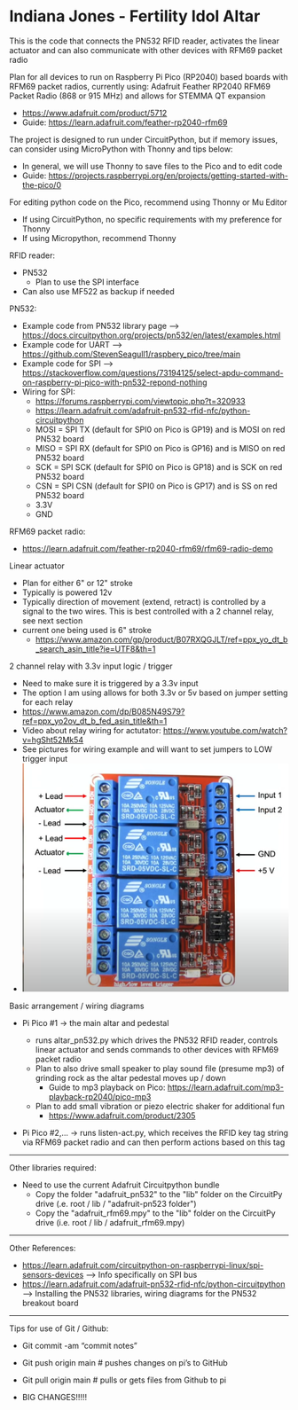 # Indiana Jones - Fertility Idol Altar
This is the code that connects the PN532 RFID reader, activates the linear actuator and can also communicate with other devices with RFM69 packet radio

Plan for all devices to run on Raspberry Pi Pico (RP2040) based boards with RFM69 packet radios, currently using:
Adafruit Feather RP2040 RFM69 Packet Radio (868 or 915 MHz) and allows for STEMMA QT expansion
- https://www.adafruit.com/product/5712
- Guide: https://learn.adafruit.com/feather-rp2040-rfm69

The project is designed to run under CircuitPython, but if memory issues, can consider using MicroPython with Thonny and tips below:
- In general, we will use Thonny to save files to the Pico and to edit code
- Guide: https://projects.raspberrypi.org/en/projects/getting-started-with-the-pico/0

For editing python code on the Pico, recommend using Thonny or Mu Editor
- If using CircuitPython, no specific requirements with my preference for Thonny
- If using Micropython, recommend Thonny

RFID reader:
- PN532
  - Plan to use the SPI interface
- Can also use MF522 as backup if needed

PN532:
  - Example code from PN532 library page
    --> https://docs.circuitpython.org/projects/pn532/en/latest/examples.html
  - Example code for UART
    --> https://github.com/StevenSeagull1/raspbery_pico/tree/main
  - Example code for SPI
    --> https://stackoverflow.com/questions/73194125/select-apdu-command-on-raspberry-pi-pico-with-pn532-repond-nothing
  - Wiring for SPI:
    - https://forums.raspberrypi.com/viewtopic.php?t=320933
    - https://learn.adafruit.com/adafruit-pn532-rfid-nfc/python-circuitpython
    - MOSI = SPI TX (default for SPI0 on Pico is GP19) and is MOSI on red PN532 board
    - MISO = SPI RX (default for SPI0 on Pico is GP16) and is MISO on red PN532 board
    - SCK = SPI SCK (default for SPI0 on Pico is GP18) and is SCK on red PN532 board
    - CSN = SPI CSN (default for SPI0 on Pico is GP17) and is SS on red PN532 board
    - 3.3V
    - GND

RFM69 packet radio:
- https://learn.adafruit.com/feather-rp2040-rfm69/rfm69-radio-demo

Linear actuator
- Plan for either 6" or 12" stroke
- Typically is powered 12v
- Typically direction of movement (extend, retract) is controlled by a signal to the two wires.  This is best controlled with a 2 channel relay, see next section
- current one being used is 6" stroke
  - https://www.amazon.com/gp/product/B07RXQGJLT/ref=ppx_yo_dt_b_search_asin_title?ie=UTF8&th=1

2 channel relay with 3.3v input logic / trigger
- Need to make sure it is triggered by a 3.3v input
- The option I am using allows for both 3.3v or 5v based on jumper setting for each relay
- https://www.amazon.com/dp/B085N49S79?ref=ppx_yo2ov_dt_b_fed_asin_title&th=1
- Video about relay wiring for actutator: https://www.youtube.com/watch?v=hgSht52Mk54
- See pictures for wiring example and will want to set jumpers to LOW trigger input
- ![wiring](/assets/another-relay-wiring-diagram.png)

Basic arrangement / wiring diagrams
- Pi Pico #1 -> the main altar and pedestal
  - runs altar_pn532.py which drives the PN532 RFID reader, controls linear actuator and sends commands to other devices with RFM69 packet radio
  - Plan to also drive small speaker to play sound file (presume mp3) of grinding rock as the altar pedestal moves up / down
    - Guide to mp3 playback on Pico: https://learn.adafruit.com/mp3-playback-rp2040/pico-mp3
  - Plan to add small vibration or piezo electric shaker for additional fun
    - https://www.adafruit.com/product/2305

- Pi Pico #2,... -> runs listen-act.py, which receives the RFID key tag string via RFM69 packet radio and can then perform actions based on this tag

-------------------------------------

Other libraries required:
- Need to use the current Adafruit Circuitpython bundle
  - Copy the folder "adafruit_pn532" to the "lib" folder on the CircuitPy drive  (.e. root / lib / "adafruit-pn523 folder")
  - Copy the "adafruit_rfm69.mpy" to the "lib" folder on the CircuitPy drive (i.e. root / lib / adafruit_rfm69.mpy)

---

  Other References:
  - https://learn.adafruit.com/circuitpython-on-raspberrypi-linux/spi-sensors-devices
    --> Info specifically on SPI bus
  - https://learn.adafruit.com/adafruit-pn532-rfid-nfc/python-circuitpython
    -->  Installing the PN532 libraries, wiring diagrams for the PN532 breakout board

--------------------------------------

Tips for use of Git / Github:
- Git commit -am “commit notes”
- Git push origin main   # pushes changes on pi’s to GitHub
- Git pull origin main  # pulls or gets files from Github to pi

- BIG CHANGES!!!!!
